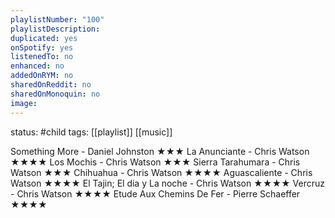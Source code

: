 ```yaml
---
playlistNumber: "100"
playlistDescription:
duplicated: yes
onSpotify: yes
listenedTo: no
enhanced: no
addedOnRYM: no
sharedOnReddit: no
sharedOnMonoquin: no
image:
---
```

status: #child 
tags: [[playlist]] [[music]] 

Something More - Daniel Johnston ★★★
La Anunciante - Chris Watson ★★★★
Los Mochis - Chris Watson ★★★
Sierra Tarahumara - Chris Watson ★★★
Chihuahua - Chris Watson ★★★★
Aguascaliente - Chris Watson ★★★★
El Tajin; El dia y La noche - Chris Watson ★★★★
Vercruz - Chris Watson ★★★★
Etude Aux Chemins De Fer - Pierre Schaeffer ★★★★
